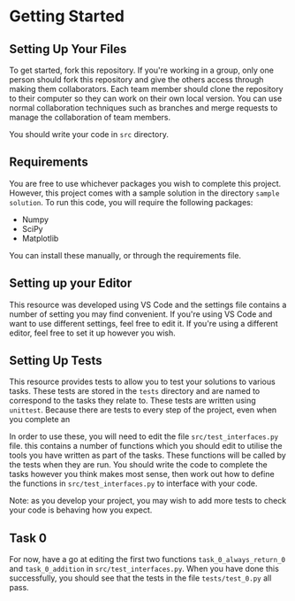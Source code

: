 # Getting Started

## Setting Up Your Files

To get started, fork this repository. If you're working in a group, only one person should fork this repository and give the others access through making them collaborators. Each team member should clone the repository to their computer so they can work on their own local version. You can use normal collaboration techniques such as branches and merge requests to manage the collaboration of team members.

You should write your code in ```src``` directory.

## Requirements

You are free to use whichever packages you wish to complete this project. However, this project comes with a sample solution in the directory ```sample solution```. To run this code, you will require the following packages:

* Numpy
* SciPy
* Matplotlib

You can install these manually, or through the requirements file.

## Setting up your Editor

This resource was developed using VS Code and the settings file contains a number of setting you may find convenient. If you're using VS Code and want to use different settings, feel free to edit it. If you're using a different editor, feel free to set it up however you wish.

## Setting Up Tests

This resource provides tests to allow you to test your solutions to various tasks. These tests are stored in the ```tests``` directory and are named to correspond to the tasks they relate to. These tests are written using ```unittest```. Because there are tests to every step of the project, even when you complete an 

In order to use these, you will need to edit the file ```src/test_interfaces.py``` file. this contains a number of functions which you should edit to utilise the tools you have written as part of the tasks. These functions will be called by the tests when they are run. You should write the code to complete the tasks however you think makes most sense, then work out how to define the functions in ```src/test_interfaces.py``` to interface with your code.

Note: as you develop your project, you may wish to add more tests to check your code is behaving how you expect.

## Task 0

For now, have a go at editing the first two functions ```task_0_always_return_0``` and ```task_0_addition``` in ```src/test_interfaces.py```. When you have done this successfully, you should see that the tests in the file ```tests/test_0.py``` all pass.


